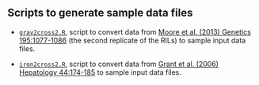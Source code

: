 ## Scripts to generate sample data files

- [`grav2cross2.R`](grav2cross2.R), script to convert data from
  [Moore et al. (2013) Genetics 195:1077-1086](https://doi.org/10.1534/genetics.113.153346)
  (the second replicate of the RILs) to sample input data files.

- [`iron2cross2.R`](iron2cross2.R), script to convert data from
  [Grant et al. (2006) Hepatology 44:174-185](https://www.ncbi.nlm.nih.gov/pubmed/16799992)
  to sample input data files.
